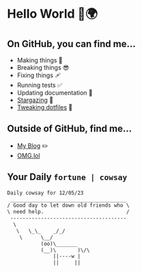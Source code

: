 # Hello World 👋🌍

## On GitHub, you can find me...

- Making things 🧰
- Breaking things 😎
- Fixing things 🩹
- Running tests ✅
- Updating documentation 📝
- [Stargazing](https://github.com/lemonase?tab=stars) 🌟
- [Tweaking dotfiles](https://github.com/lemonase/dotfiles) 📁


## Outside of GitHub, find me...

- [My Blog](https://madjam.dev/) ✏️
- [OMG.lol](https://jam.omg.lol/)

## Your Daily `fortune | cowsay`

```txt
Daily cowsay for 12/05/23
 ______________________________________
/ Good day to let down old friends who \
\ need help.                           /
 --------------------------------------
  \
   \   \_\_    _/_/
    \      \__/
           (oo)\_______
           (__)\       )\/\
               ||----w |
               ||     ||
```
